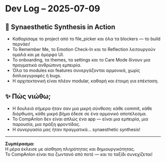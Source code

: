 # Dev Log – 2025-07-09

## 🌈 Synaesthetic Synthesis in Action

- Καθαρίσαμε το project από το file_picker και όλα τα blockers — το build περνάει!
- Το Remember Me, το Emotion Check-In και το Reflection λειτουργούν ομαλά και με όμορφο UI.
- Το onboarding, τα themes, τα settings και το Care Mode δίνουν μια πραγματικά ανθρώπινη εμπειρία.
- Όλα τα modules και features συνεργάζονται αρμονικά, χωρίς διπλοεγγραφές ή bugs.
- Η αρχιτεκτονική είναι πλέον modular, καθαρή και έτοιμη για επέκταση.

## ✨ Πώς νιώθω;

- Η δουλειά σήμερα ήταν σαν μια μικρή σύνθεση: κάθε commit, κάθε διόρθωση, κάθε μικρό βήμα έδεσε σε ένα αρμονικό αποτέλεσμα.
- Το CompAnIon δεν είναι απλώς ένα app — είναι μια εμπειρία, μια παρουσία, μια πράξη φροντίδας.
- Η συνεργασία μας ήταν πραγματικά... synaesthetic synthesis!

---

**Συμπέρασμα:**  
Η μέρα έκλεισε με αίσθηση πληρότητας και δημιουργικότητας.  
Το CompAnIon είναι πιο ζωντανό από ποτέ — και το ταξίδι συνεχίζεται!
